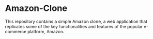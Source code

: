 # Amazon-Clone
This repository contains a simple Amazon clone, a web application that replicates some of the key functionalities and features of the popular e-commerce platform, Amazon. 
